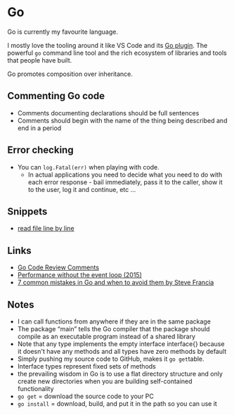 # Go
Go is currently my favourite language.

I mostly love the tooling around it like VS Code and its [Go plugin](https://github.com/Microsoft/vscode-go). The powerful  `go` command line tool and the rich ecosystem of libraries and tools that people have built.

Go promotes composition over inheritance. 

## Commenting Go code
- Comments documenting declarations should be full sentences
- Comments should begin with the name of the thing being described and end in a period

## Error checking
- You can `log.Fatal(err)` when playing with code.
	- In actual applications you need to decide what you need to do with each error response - bail immediately, pass it to the caller, show it to the user, log it and continue, etc ...

## Snippets
- [read file line by line](https://gist.github.com/69824f3c2f29ae5fc6519452e2c89a4d)

## Links
- [Go Code Review Comments](https://github.com/golang/go/wiki/CodeReviewComments)
- [Performance without the event loop (2015)](https://dave.cheney.net/2015/08/08/performance-without-the-event-loop)
- [7 common mistakes in Go and when to avoid them by Steve Francia](https://www.youtube.com/watch?v=29LLRKIL_TI)

## Notes
- I can call functions from anywhere if they are in the same package
- The package “main” tells the Go compiler that the package should compile as an executable program instead of a shared library
- Note that any type implements the empty interface interface{} because it doesn't have any methods and all types have zero methods by default
- Simply pushing my source code to GitHub, makes it `go get`table.
- Interface types represent fixed sets of methods
- the prevailing wisdom in Go is to use a flat directory structure and only create new directories when you are building self-contained functionality
- `go get` = download the source code to your PC
- `go install` = download, build, and put it in the path so you can use it